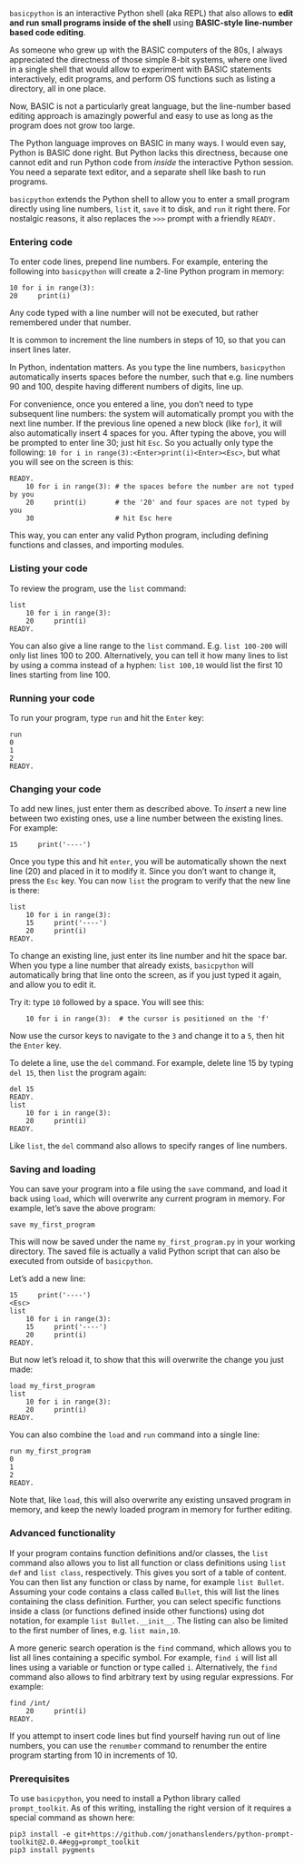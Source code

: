 `basicpython` is an interactive Python shell (aka REPL) that also allows to
**edit and run small programs inside of the shell** using **BASIC-style
line-number based code editing**.

As someone who grew up with the BASIC computers of the 80s, I always appreciated
the directness of those simple 8-bit systems, where one lived in a single shell
that would allow to experiment with BASIC statements interactively, edit
programs, and perform OS functions such as listing a directory, all in one
place.

Now, BASIC is not a particularly great language, but the line-number based
editing approach is amazingly powerful and easy to use as long as the program
does not grow too large.

The Python language improves on BASIC in many ways. I would even say, Python is
BASIC done right. But Python lacks this directness, because one cannot edit and
run Python code from *inside* the interactive Python session. You need a
separate text editor, and a separate shell like bash to run programs.

`basicpython` extends the Python shell to allow you to enter a small program
directly using line numbers, `list` it, `save` it to disk, and `run` it right
there. For nostalgic reasons, it also replaces the `>>>` prompt with a friendly
`READY.`

### Entering code

To enter code lines, prepend line numbers. For example, entering the following
into `basicpython` will create a 2-line Python program in memory:

~~~~~~~~~~~~~~~~~~~~~~~~~~~~~~~~~~~~~~~~~~~~~~~~~~~~~~~~~~~~~~~~~~~~~~~~~~~~~~~~
10 for i in range(3):
20     print(i)
~~~~~~~~~~~~~~~~~~~~~~~~~~~~~~~~~~~~~~~~~~~~~~~~~~~~~~~~~~~~~~~~~~~~~~~~~~~~~~~~

Any code typed with a line number will not be executed, but rather remembered
under that number.

It is common to increment the line numbers in steps of 10, so that you can
insert lines later.

In Python, indentation matters. As you type the line numbers, `basicpython`
automatically inserts spaces before the number, such that e.g. line numbers 90
and 100, despite having different numbers of digits, line up.

For convenience, once you entered a line, you don’t need to type subsequent line
numbers: the system will automatically prompt you with the next line number. If
the previous line opened a new block (like `for`), it will also automatically
insert 4 spaces for you. After typing the above, you will be prompted to enter
line 30; just hit `Esc`. So you actually only type the following: `10 for i in
range(3):<Enter>print(i)<Enter><Esc>`, but what you will see on the screen is
this:

~~~~~~~~~~~~~~~~~~~~~~~~~~~~~~~~~~~~~~~~~~~~~~~~~~~~~~~~~~~~~~~~~~~~~~~~~~~~~~~~
READY.
    10 for i in range(3): # the spaces before the number are not typed by you
    20     print(i)       # the '20' and four spaces are not typed by you
    30                    # hit Esc here
~~~~~~~~~~~~~~~~~~~~~~~~~~~~~~~~~~~~~~~~~~~~~~~~~~~~~~~~~~~~~~~~~~~~~~~~~~~~~~~~

This way, you can enter any valid Python program, including defining functions
and classes, and importing modules.

### Listing your code

To review the program, use the `list` command:

~~~~~~~~~~~~~~~~~~~~~~~~~~~~~~~~~~~~~~~~~~~~~~~~~~~~~~~~~~~~~~~~~~~~~~~~~~~~~~~~
list
    10 for i in range(3):
    20     print(i)
READY.
~~~~~~~~~~~~~~~~~~~~~~~~~~~~~~~~~~~~~~~~~~~~~~~~~~~~~~~~~~~~~~~~~~~~~~~~~~~~~~~~

You can also give a line range to the `list` command. E.g. `list 100-200` will
only list lines 100 to 200. Alternatively, you can tell it how many lines to
list by using a comma instead of a hyphen: `list 100,10` would list the first 10
lines starting from line 100.

### Running your code

To run your program, type `run` and hit the `Enter` key:

~~~~~~~~~~~~~~~~~~~~~~~~~~~~~~~~~~~~~~~~~~~~~~~~~~~~~~~~~~~~~~~~~~~~~~~~~~~~~~~~
run
0
1
2
READY.
~~~~~~~~~~~~~~~~~~~~~~~~~~~~~~~~~~~~~~~~~~~~~~~~~~~~~~~~~~~~~~~~~~~~~~~~~~~~~~~~

### Changing your code

To add new lines, just enter them as described above. To *insert* a new line
between two existing ones, use a line number between the existing lines. For
example:

~~~~~~~~~~~~~~~~~~~~~~~~~~~~~~~~~~~~~~~~~~~~~~~~~~~~~~~~~~~~~~~~~~~~~~~~~~~~~~~~
15     print('----')
~~~~~~~~~~~~~~~~~~~~~~~~~~~~~~~~~~~~~~~~~~~~~~~~~~~~~~~~~~~~~~~~~~~~~~~~~~~~~~~~

Once you type this and hit `enter`, you will be automatically shown the next
line (20) and placed in it to modify it. Since you don’t want to change it,
press the `Esc` key. You can now `list` the program to verify that the new line
is there:

~~~~~~~~~~~~~~~~~~~~~~~~~~~~~~~~~~~~~~~~~~~~~~~~~~~~~~~~~~~~~~~~~~~~~~~~~~~~~~~~
list
    10 for i in range(3):
    15     print('----')
    20     print(i)
READY.
~~~~~~~~~~~~~~~~~~~~~~~~~~~~~~~~~~~~~~~~~~~~~~~~~~~~~~~~~~~~~~~~~~~~~~~~~~~~~~~~

To change an existing line, just enter its line number and hit the space bar.
When you type a line number that already exists, `basicpython` will
automatically bring that line onto the screen, as if you just typed it again,
and allow you to edit it.

Try it: type `10` followed by a space. You will see this:

~~~~~~~~~~~~~~~~~~~~~~~~~~~~~~~~~~~~~~~~~~~~~~~~~~~~~~~~~~~~~~~~~~~~~~~~~~~~~~~~
    10 for i in range(3):  # the cursor is positioned on the 'f'
~~~~~~~~~~~~~~~~~~~~~~~~~~~~~~~~~~~~~~~~~~~~~~~~~~~~~~~~~~~~~~~~~~~~~~~~~~~~~~~~

Now use the cursor keys to navigate to the `3` and change it to a `5`, then hit
the `Enter` key.

To delete a line, use the `del` command. For example, delete line 15 by typing
`del 15`, then `list` the program again:

~~~~~~~~~~~~~~~~~~~~~~~~~~~~~~~~~~~~~~~~~~~~~~~~~~~~~~~~~~~~~~~~~~~~~~~~~~~~~~~~
del 15
READY.
list
    10 for i in range(3):
    20     print(i)
READY.
~~~~~~~~~~~~~~~~~~~~~~~~~~~~~~~~~~~~~~~~~~~~~~~~~~~~~~~~~~~~~~~~~~~~~~~~~~~~~~~~

Like `list`, the `del` command also allows to specify ranges of line numbers.

### Saving and loading

You can save your program into a file using the `save` command, and load it back
using `load`, which will overwrite any current program in memory. For example,
let’s save the above program:

~~~~~~~~~~~~~~~~~~~~~~~~~~~~~~~~~~~~~~~~~~~~~~~~~~~~~~~~~~~~~~~~~~~~~~~~~~~~~~~~
save my_first_program
~~~~~~~~~~~~~~~~~~~~~~~~~~~~~~~~~~~~~~~~~~~~~~~~~~~~~~~~~~~~~~~~~~~~~~~~~~~~~~~~

This will now be saved under the name `my_first_program.py` in your working
directory. The saved file is actually a valid Python script that can also be
executed from outside of `basicpython`.

Let’s add a new line:

~~~~~~~~~~~~~~~~~~~~~~~~~~~~~~~~~~~~~~~~~~~~~~~~~~~~~~~~~~~~~~~~~~~~~~~~~~~~~~~~
15     print('----')
<Esc>
list
    10 for i in range(3):
    15     print('----')
    20     print(i)
READY.
~~~~~~~~~~~~~~~~~~~~~~~~~~~~~~~~~~~~~~~~~~~~~~~~~~~~~~~~~~~~~~~~~~~~~~~~~~~~~~~~

But now let’s reload it, to show that this will overwrite the change you just
made:

~~~~~~~~~~~~~~~~~~~~~~~~~~~~~~~~~~~~~~~~~~~~~~~~~~~~~~~~~~~~~~~~~~~~~~~~~~~~~~~~
load my_first_program
list
    10 for i in range(3):
    20     print(i)
READY.
~~~~~~~~~~~~~~~~~~~~~~~~~~~~~~~~~~~~~~~~~~~~~~~~~~~~~~~~~~~~~~~~~~~~~~~~~~~~~~~~

You can also combine the `load` and `run` command into a single line:

~~~~~~~~~~~~~~~~~~~~~~~~~~~~~~~~~~~~~~~~~~~~~~~~~~~~~~~~~~~~~~~~~~~~~~~~~~~~~~~~
run my_first_program
0
1
2
READY.
~~~~~~~~~~~~~~~~~~~~~~~~~~~~~~~~~~~~~~~~~~~~~~~~~~~~~~~~~~~~~~~~~~~~~~~~~~~~~~~~

Note that, like `load`, this will also overwrite any existing unsaved program in
memory, and keep the newly loaded program in memory for further editing.

### Advanced functionality

If your program contains function definitions and/or classes, the `list` command
also allows you to list all function or class definitions using `list def` and
`list class`, respectively. This gives you sort of a table of content. You can
then list any function or class by name, for example `list Bullet`. Assuming
your code contains a class called `Bullet`, this will list the lines containing
the class definition. Further, you can select specific functions inside a class
(or functions defined inside other functions) using dot notation, for example
`list Bullet.__init__`. The listing can also be limited to the first number of
lines, e.g. `list main,10`.

A more generic search operation is the `find` command, which allows you to list
all lines containing a specific symbol. For example, `find i` will list all
lines using a variable or function or type called `i`. Alternatively, the `find`
command also allows to find arbitrary text by using regular expressions. For
example:

~~~~~~~~~~~~~~~~~~~~~~~~~~~~~~~~~~~~~~~~~~~~~~~~~~~~~~~~~~~~~~~~~~~~~~~~~~~~~~~~
find /int/
    20     print(i)
READY.
~~~~~~~~~~~~~~~~~~~~~~~~~~~~~~~~~~~~~~~~~~~~~~~~~~~~~~~~~~~~~~~~~~~~~~~~~~~~~~~~

If you attempt to insert code lines but find yourself having run out of line
numbers, you can use the `renumber` command to renumber the entire program
starting from 10 in increments of 10.

### Prerequisites

To use `basicpython`, you need to install a Python library called
`prompt_toolkit`. As of this writing, installing the right version of it
requires a special command as shown here:

~~~~~~~~~~~~~~~~~~~~~~~~~~~~~~~~~~~~~~~~~~~~~~~~~~~~~~~~~~~~~~~~~~~~~~~~~~~~~~~~
pip3 install -e git+https://github.com/jonathanslenders/python-prompt-toolkit@2.0.4#egg=prompt_toolkit
pip3 install pygments
~~~~~~~~~~~~~~~~~~~~~~~~~~~~~~~~~~~~~~~~~~~~~~~~~~~~~~~~~~~~~~~~~~~~~~~~~~~~~~~~
